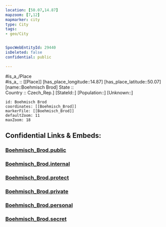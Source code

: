 ```yaml
---
location: [50.07,14.87] 
mapzoom: [7,12] 
mapmarker: city 
type: City
tags:
- geo/City


SpocWebEntityId: 29440
isDeleted: false
confidential: public

---
```

#is_a_/Place  
#is_a_ :: [[Place]] 
[has_place_longitude::14.87] 
[has_place_latitude::50.07] 
[name::Boehmisch Brod] 
State ::  
Country :: Czech_Rep.] 
[StateId::] 
[Population::] 
[Unknown::] 


```leaflet
id: Boehmisch Brod
coordinates: [[Boehmisch_Brod]] 
markerFile: [[Boehmisch_Brod]] 
defaultZoom: 11 
maxZoom: 18
```


## Confidential Links & Embeds: 

### [Boehmisch_Brod.public](/_public/\Earth\Continent\Europe\Europe~Central\Czech_Republic\regions~Czech_Republic\Středočeský\CityBoehmisch_Brod.public.md) 

### [Boehmisch_Brod.internal](/_internal/\Earth\Continent\Europe\Europe~Central\Czech_Republic\regions~Czech_Republic\Středočeský\CityBoehmisch_Brod.internal.md) 

### [Boehmisch_Brod.protect](/_protect/\Earth\Continent\Europe\Europe~Central\Czech_Republic\regions~Czech_Republic\Středočeský\CityBoehmisch_Brod.protect.md) 

### [Boehmisch_Brod.private](/_private/\Earth\Continent\Europe\Europe~Central\Czech_Republic\regions~Czech_Republic\Středočeský\CityBoehmisch_Brod.private.md) 

### [Boehmisch_Brod.personal](/_personal/\Earth\Continent\Europe\Europe~Central\Czech_Republic\regions~Czech_Republic\Středočeský\CityBoehmisch_Brod.personal.md) 

### [Boehmisch_Brod.secret](/_secret/\Earth\Continent\Europe\Europe~Central\Czech_Republic\regions~Czech_Republic\Středočeský\CityBoehmisch_Brod.secret.md)

